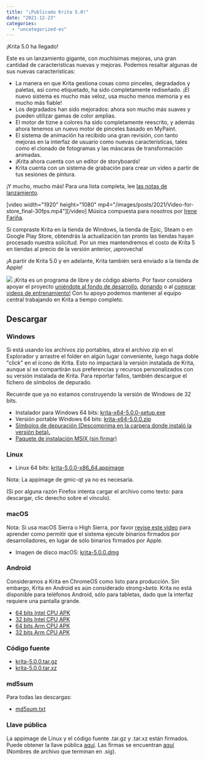 ```yaml
---
title: "¡Publicado Krita 5.0!"
date: "2021-12-23"
categories: 
  - "uncategorized-es"
---
```


¡Krita 5.0 ha llegado!

Este es un lanzamiento gigante, con muchísimas mejoras, una gran cantidad de características nuevas y mejoras. Podemos resaltar algunas de sus nuevas características:

- La manera en que Krita gestiona cosas como pinceles, degradados y paletas, así como etiquetado, ha sido completamente rediseñado. ¡El nuevo sistema es mucho más veloz, usa mucho menos memoria y es mucho más fiable!
- Los degradados han sido mejorados: ahora son mucho más suaves y pueden utilizar gamas de color amplias.
- El motor de tizne a colores ha sido completamente reescrito, y además ahora tenemos un nuevo motor de pinceles basado en MyPaint.
- El sistema de animación ha recibido una gran revisión, con tanto mejoras en la interfaz de usuario como nuevas características, tales como el clonado de fotogramas y las máscaras de transformación animadas.
- ¡Krita ahora cuenta con un editor de storyboards!
- Krita cuenta con un sistema de grabación para crear un video a partir de tus sesiones de pintura.

¡Y mucho, mucho más! Para una lista completa, lee [las notas de lanzamiento](https://krita.org/es/krita-5-0-notas-de-lanzamiento/).

\[video width="1920" height="1080" mp4="/images/posts/2021/Video-for-store\_final-30fps.mp4"\]\[/video\] Música compuesta para nosotros por [Irene Fariña](https://www.instagram.com/irerakmusic/).

Si compraste Krita en la tienda de Windows, la tienda de Epic, Steam o en Google Play Store, obtendrás la actualización tan pronto las tiendas hayan procesado nuestra solicitud. Por un mes mantendremos el costo de Krita 5 en tiendas al precio de la versión anterior, ¡aprovecha!

¡A partir de Krita 5.0 y en adelante, Krita también será enviado a la tienda de Apple!

![](/images/posts/2021/2021-11-16_kiki-piggy-bank_krita5.png) ¡Krita es un programa de libre y de código abierto. Por favor considera apoyar el proyecto [uniéndote al fondo de desarrollo](https://fund.krita.org), [donando](https://krita.org/es/apoyanos/donaciones/) o al [comprar videos de entrenamiento!](https://krita.org/en/shop/) Con tu apoyo podemos mantener al equipo central trabajando en Krita a tiempo completo.

## Descargar

### Windows

Si está usando los archivos zip portables, abra el archivo zip en el Explorador y arrastre el folder en algún lugar conveniente, luego haga doble "click" en el ícono de Krita. Esto no impactará la versión instalada de Krita, aunque sí se compartirán sus preferencias y recursos personalizados con su versión instalada de Krita. Para reportar fallos, también descargue el fichero de símbolos de depurado.

Recuerde que ya no estamos construyendo la versión de Windows de 32 bits.

- Instalador para Windows 64 bits: [krita-x64-5.0.0-setup.exe](https://download.kde.org/stable/krita/5.0.0/krita-x64-5.0.0-setup.exe)
- Versión portable Windows 64 bits: [krita-x64-5.0.0.zip](https://download.kde.org/stable/krita/5.0.0/krita-x64-5.0.0.zip)
- [Símbolos de depuración (Descomprima en la carpera donde instaló la versión beta).](https://download.kde.org/stable/krita/5.0.0/krita-x64-5.0.0-dbg.zip)
- [Paquete de instalación MSIX (sin firmar)]("https://download.kde.org/ustable/krita/5.0.0/krita-x64-5.0.0-unsigned.msix)

### Linux

- Linux 64 bits: [krita-5.0.0-x86\_64.appimage](https://download.kde.org/stable/krita/5.0.0/krita-5.0.0-x86_64.appimage)

Nota: La appimage de gmic-qt ya no es necesaria.

(Si por alguna razón Firefox intenta cargar el archivo como texto: para descargar, clic derecho sobre el vínculo).

### macOS

Nota: Si usa macOS Sierra o High Sierra, por favor [revise este video](https://www.youtube.com/watch?v=3py0kgq95Hk) para aprender como permitir que el sistema ejecute binarios firmados por desarrolladores, en lugar de sólo binarios firmados por Apple.

- Imagen de disco macOS: [krita-5.0.0.dmg](https://download.kde.org/stable/krita/5.0.0/krita-5.0.0.dmg)

### Android

Consideramos a Krita en ChromeOS como listo para producción. Sin embargo, Krita en Android es aún considerado strong>_beta_. Krita no está disponible para teléfonos Android, sólo para tabletas, dado que la interfaz requiere una pantalla grande.

- [64 bits Intel CPU APK](https://download.kde.org/stable/krita/5.0.0/krita-x86_64-5.0.0-release-signed.apk)
- [32 bits Intel CPU APK](https://download.kde.org/stable/krita/5.0.0/krita-x86-5.0.0-release-signed.apk)
- [64 bits Arm CPU APK](https://download.kde.org/stable/krita/5.0.0/krita-arm64-v8a-5.0.0-release-signed.apk)
- [32 bits Arm CPU APK](https://download.kde.org/stable/krita/5.0.0/krita-armeabi-v7a-5.0.0-release-signed.apk)

### Código fuente

- [krita-5.0.0.tar.gz](https://download.kde.org/stable/krita/5.0.0/krita-5.0.0.tar.gz)
- [krita-5.0.0.tar.xz](https://download.kde.org/stable/krita/5.0.0/krita-5.0.0.tar.xz)

### md5sum

Para todas las descargas:

- [md5sum.txt](https://download.kde.org/stable/krita/5.0.0/md5sum.txt)

### Llave pública

La appimage de Linux y el código fuente .tar.gz y .tar.xz están firmados. Puede obtener la llave pública [aquí](https://files.kde.org/krita/4DA79EDA231C852B). Las firmas se encuentran [aquí](https://download.kde.org/stable/krita/5.0.0/) (Nombres de archivo que terminan en .sig).
